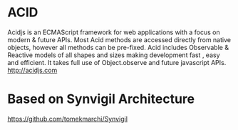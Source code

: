 ACID
=======
Acidjs is an ECMAScript framework for web applications with a focus on modern & future APIs. Most Acid methods are accessed directly from native objects, however all methods can be pre-fixed. Acid includes Observable & Reactive models of all shapes and sizes making development fast , easy and efficient. It takes full use of Object.observe and future javascript APIs.
http://acidjs.com

Based on Synvigil Architecture
=======  
https://github.com/tomekmarchi/Synvigil
